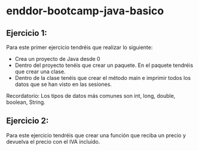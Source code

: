 # enddor-bootcamp-java-basico

## Ejercicio 1:

Para este primer ejercicio tendréis que realizar lo siguiente:

* Crea un proyecto de Java desde 0
* Dentro del proyecto tenéis que crear un paquete. En el paquete tendréis que crear una clase.
* Dentro de la clase tenéis que crear el método main e imprimir todos los datos que se han visto en las sesiones.

Recordatorio: Los tipos de datos más comunes son int, long, double, boolean, String.

## Ejercicio 2:

Para este ejercicio tendréis que crear una función que reciba un precio y devuelva el precio con el IVA incluido.


